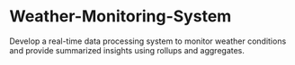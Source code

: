 # Weather-Monitoring-System
Develop a real-time data processing system to monitor weather conditions and provide summarized insights using rollups and aggregates.
